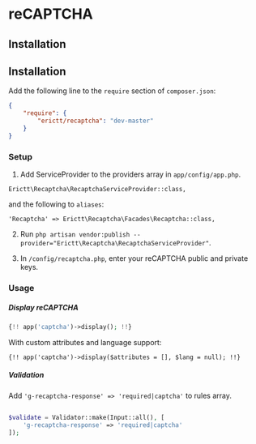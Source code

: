 reCAPTCHA
==========

## Installation

## Installation

Add the following line to the `require` section of `composer.json`:

```json
{
    "require": {
        "erictt/recaptcha": "dev-master"
    }
}
```

### Setup

1. Add ServiceProvider to the providers array in `app/config/app.php`.

```
Erictt\Recaptcha\RecaptchaServiceProvider::class,
```
and the following to `aliases`:
```
'Recaptcha' => Erictt\Recaptcha\Facades\Recaptcha::class,
```

2. Run `php artisan vendor:publish --provider="Erictt\Recaptcha\RecaptchaServiceProvider"`.

3. In `/config/recaptcha.php`, enter your reCAPTCHA public and private keys.

### Usage

##### Display reCAPTCHA

```php
{!! app('captcha')->display(); !!}
```

With custom attributes and language support:

```
{!! app('captcha')->display($attributes = [], $lang = null); !!}
```

##### Validation

Add `'g-recaptcha-response' => 'required|captcha'` to rules array.

```php

$validate = Validator::make(Input::all(), [
	'g-recaptcha-response' => 'required|captcha'
]);

```
